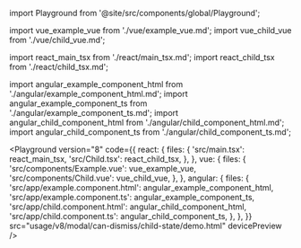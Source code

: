 import Playground from '@site/src/components/global/Playground';

import vue_example_vue from './vue/example_vue.md';
import vue_child_vue from './vue/child_vue.md';

import react_main_tsx from './react/main_tsx.md';
import react_child_tsx from './react/child_tsx.md';

import angular_example_component_html from './angular/example_component_html.md';
import angular_example_component_ts from './angular/example_component_ts.md';
import angular_child_component_html from './angular/child_component_html.md';
import angular_child_component_ts from './angular/child_component_ts.md';

<Playground
  version="8"
  code={{
    react: {
      files: {
        'src/main.tsx': react_main_tsx,
        'src/Child.tsx': react_child_tsx,
      },
    },
    vue: {
      files: {
        'src/components/Example.vue': vue_example_vue,
        'src/components/Child.vue': vue_child_vue,
      },
    },
    angular: {
      files: {
        'src/app/example.component.html': angular_example_component_html,
        'src/app/example.component.ts': angular_example_component_ts,
        'src/app/child.component.html': angular_child_component_html,
        'src/app/child.component.ts': angular_child_component_ts,
      },
    },
  }}
  src="usage/v8/modal/can-dismiss/child-state/demo.html"
  devicePreview
/>
